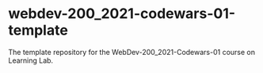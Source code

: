 # webdev-200_2021-codewars-01-template
The template repository for the WebDev-200_2021-Codewars-01 course on Learning Lab.
